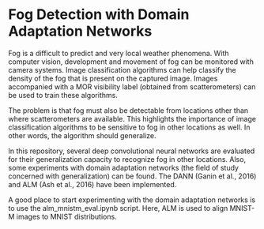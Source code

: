 # Fog Detection with Domain Adaptation Networks

Fog is a difficult to predict and very local weather phenomena. With computer vision, development and movement of fog can be monitored with camera systems. Image classification algorithms can help classify the density of the fog that is present on the captured image. Images accompanied with a MOR visibility label (obtained from scatterometers) can be used to train these algorithms.

The problem is that fog must also be detectable from locations other than where scatterometers are available. This highlights the importance of image classification algorithms to be sensitive to fog in other locations as well. In other words, the algorithm should generalize.

In this repository, several deep convolutional neural networks are evaluated for their generalization capacity to recognize fog in other locations. Also, some experiments with domain adaptation networks (the field of study concerned with generalization) can be found. The DANN (Ganin et al., 2016) and ALM (Ash et al., 2016) have been implemented.

A good place to start experimenting with the domain adaptation networks is to use the alm_mnistm_eval.ipynb script. Here, ALM is used to align MNIST-M images to MNIST distributions.
